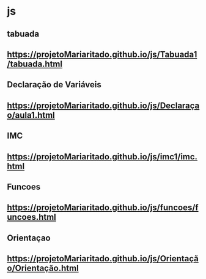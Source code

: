 # js
tabuada 
-------------------------------------------------------------
https://projetoMariaritado.github.io/js/Tabuada1/tabuada.html
-------------------------------------------------------------
 Declaração de Variáveis
 ------------------------------------------------------------
 https://projetoMariaritado.github.io/js/Declaraçao/aula1.html
 ------------------------------------------------------------
 IMC
 ------------------------------------------------------------
  https://projetoMariaritado.github.io/js/imc1/imc.html
------------------------------------------------------------
 Funcoes
 ------------------------------------------------------------
  https://projetoMariaritado.github.io/js/funcoes/funcoes.html
------------------------------------------------------------
Orientaçao
 ------------------------------------------------------------
  https://projetoMariaritado.github.io/js/Orientação/Orientação.html
------------------------------------------------------------
